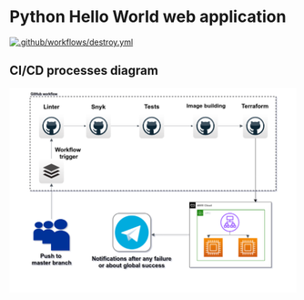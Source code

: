 # Python Hello World web application

[![.github/workflows/destroy.yml](https://github.com/oleg1995petrov/python-ci-cd/actions/workflows/cicd.yml/badge.svg)](https://github.com/oleg1995petrov/python-ci-cd/actions/workflows/cicd.yml)

## CI/CD processes diagram

![cicd](cicd.png)
